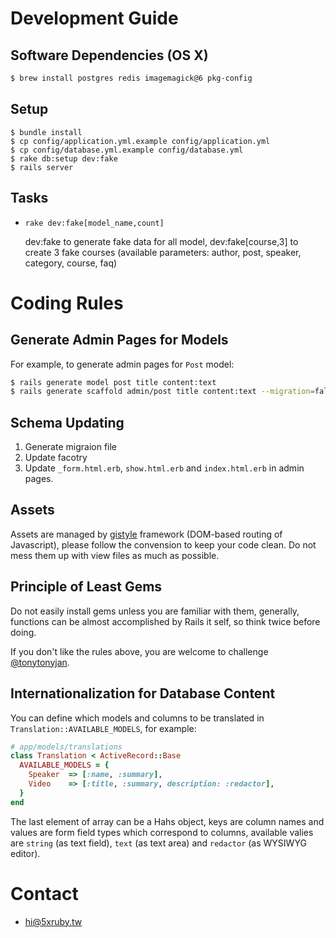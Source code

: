 Development Guide
=================

Software Dependencies (OS X)
----------------------------

```bash
$ brew install postgres redis imagemagick@6 pkg-config
```

Setup
-----

```
$ bundle install
$ cp config/application.yml.example config/application.yml
$ cp config/database.yml.example config/database.yml
$ rake db:setup dev:fake
$ rails server
```

Tasks
-----

* `rake dev:fake[model_name,count]`

    dev:fake to generate fake data for all model, dev:fake[course,3] to create 3 fake courses (available parameters: author, post, speaker, category, course, faq)

Coding Rules
============

Generate Admin Pages for Models
-------------------------------

For example, to generate admin pages for `Post` model:

```bash
$ rails generate model post title content:text
$ rails generate scaffold admin/post title content:text --migration=false --parent=post
```

Schema Updating
---------------

1. Generate migraion file
2. Update facotry
3. Update `_form.html.erb`, `show.html.erb` and `index.html.erb` in admin pages.

Assets
------

Assets are managed by [gistyle](https://github.com/tonytonyjan/gistyle) framework (DOM-based routing of Javascript), please follow the convension to keep your code clean. Do not mess them up with view files as much as possible.

Principle of Least Gems
-----------------------

Do not easily install gems unless you are familiar with them, generally, functions can be almost accomplished by Rails it self, so think twice before doing.

If you don't like the rules above, you are welcome to challenge [@tonytonyjan](https://github.com/tonytonyjan).

Internationalization for Database Content
----------------------------------------

You can define which models and columns to be translated in `Translation::AVAILABLE_MODELS`, for example:

```ruby
# app/models/translations
class Translation < ActiveRecord::Base
  AVAILABLE_MODELS = {
    Speaker  => [:name, :summary],
    Video    => [:title, :summary, description: :redactor],
  }
end
```

The last element of array can be a Hahs object, keys are column names and values are form field types which correspond to columns, available valies are `string` (as text field), `text` (as text area) and `redactor` (as WYSIWYG editor).

Contact
=======

- hi@5xruby.tw
